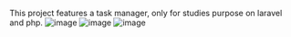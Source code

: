 This project features a task manager, only for studies purpose on laravel and php.
![image](https://github.com/Vinicius-Pinheiro007/task-list/assets/165670477/157edc3a-ef2a-4fa3-8963-56322259ecea)
![image](https://github.com/Vinicius-Pinheiro007/task-list/assets/165670477/773382ae-8d95-49dc-88c3-ed1d6cfd9e7f)
![image](https://github.com/Vinicius-Pinheiro007/task-list/assets/165670477/e9f49896-3de5-45b6-9aa4-21fbc3748bb0)
